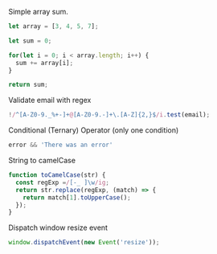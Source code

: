 Simple array sum.
```javascript
let array = [3, 4, 5, 7];

let sum = 0;

for(let i = 0; i < array.length; i++) {
  sum += array[i];
}

return sum;
```
Validate email with regex
```javascript
!/^[A-Z0-9._%+-]+@[A-Z0-9.-]+\.[A-Z]{2,}$/i.test(email);
```

Conditional (Ternary) Operator (only one condition)
```javascript
error && 'There was an error'
```
String to camelCase
```javascript
function toCamelCase(str) {
  const regExp =/[-_ ]\w/ig;
  return str.replace(regExp, (match) => {
    return match[1].toUpperCase();
  });
}
```

Dispatch window resize event
```javascript
window.dispatchEvent(new Event('resize'));
```

